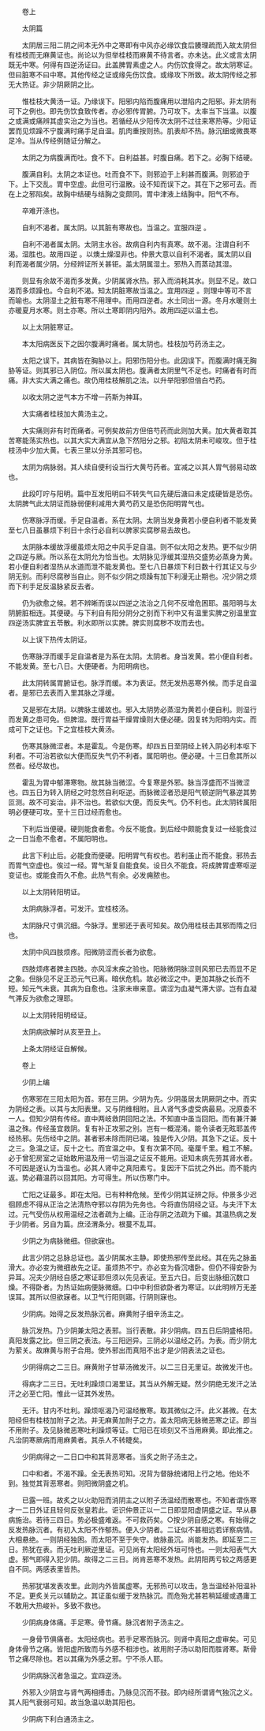 <!-- { "loadSidebar": true } -->

　　卷上

　　太阴篇

　　太阴居三阳二阴之间本无外中之寒即有中风亦必缘饮食后腠理疏而入故太阴但有桂枝而无麻黄证也。尚论以为但举桂枝而麻黄不待言者。亦未达。此义或言太阴既无中寒。何得有四逆汤证曰。此盖脾胃素虚之人。内伤饮食得之。故太阴寒证。但曰脏寒不曰中寒。其他传经之证或缘先伤饮食。或缘攻下所致。故太阴传经之邪无大热证。非少阴厥阴之比。

　　惟桂枝大黄汤一证。乃缘误下。阳邪内陷而腹痛用以泄陷内之阳邪。非太阴有可下之例也。即先伤饮食致传者。亦必邪传胃腑。乃可攻下。太率当下当温。以腹之或满或痛辨其虚实治之为当也。若循经从少阳传次太阴不过往来寒热等。少阳证罢而见烦躁不宁腹满时痛手足自温。肌肉重按则热。肌表却不热。脉沉细或微畏寒足冷。当从传经例随证分解之。

　　太阴之为病腹满而吐。食不下。自利益甚。时腹自痛。若下之。必胸下结硬。

　　腹满自利。太阴之本证也。吐而食不下。则邪迫于上利甚而腹满。则邪迫于下。上下交乱。胃中空虚。此但可行温散。设不知而误下之。其在下之邪可去。而在上之邪陷矣。故胸中结硬与结胸之变颇同。胃中津液上结胸中。阳气不布。

　　卒难开涤也。

　　自利不渴者。属太阴。以其脏有寒故也。当温之。宜服四逆 。

　　自利不渴者属太阴。太阴主水谷。故病自利内有真寒。故不渴。注谓自利不渴。湿胜也。故用四逆 。以燠土燥湿非也。仲景大意以自利不渴者。属太阴以自利而渴者属少阴。分经辨证所关甚钜。盖太阴属湿土。邪热入而蒸动其湿。

　　则显有余故不渴而多发黄。少阴属肾水热。邪入而消耗其水。则显不足。故口渴而多烦躁也。今自利不渴。知太阴脏寒故当温之。宜用四逆 。则理中等可不言而喻也。太阴湿土之脏有寒不用理中。而用四逆者。水土同出一源。冬月水暖则土亦暖夏月水寒。则土亦寒。所以土寒即阴内阳外。故用四逆以温土也。

　　以上太阴脏寒证。

　　本太阳病医反下之因尔腹满时痛者。属太阴也。桂枝加芍药汤主之。

　　太阳之误下。其病皆在胸胁以上。阳邪伤阳分也。此因误下。而腹满时痛无胸胁等证。则其邪已入阴位。所以属太阴也。腹满者太阴里气不足也。时痛者有时而痛。非大实大满之痛也。故仍用桂枝解肌之法。以升举阳邪但倍白芍药。

　　以收太阴之逆气本方不增一药斯为神耳。

　　大实痛者桂枝加大黄汤主之。

　　大实痛则非有时而痛者。可例矣故前方但倍芍药而此则加大黄。加大黄者取其苦寒能荡实热也。以其大实大满宜从急下然阳分之邪。初陷太阴未可峻攻。但于桂枝汤中少加大黄。七表三里以分杀其邪可也。

　　太阴为病脉弱。其人续自便利设当行大黄芍药者。宜减之以其人胃气弱易动故也。

　　此段叮咛与阳明。篇中互发阳明曰不转失气曰先硬后溏曰未定成硬皆是恐伤。太阴脾气此太阴证而脉弱便利减用大黄芍药又是恐伤阳明胃气也。

　　伤寒脉浮而缓。手足自温者。系在太阴。太阴当发身黄若小便自利者不能发黄至七八日虽暴烦下利日十余行必自利以脾家实腐秽易去故也。

　　太阴脉本缓故浮缓虽烦太阳之中风手足自温。则不似太阳之发热。更不似少阴之四逆与厥。所以系在太阴允为恰当也。太阴脉见浮缓其湿热交盛势必蒸身为黄。若小便自利者湿热从水道而泄不能发黄也。至七八日暴烦下利日数十行其证又与少阴无别。而利尽腐秽当自止。则不似少阴之烦躁有加下利漫无止期也。况少阴之烦而下利手足反温脉紧反去者。

　　仍为欲愈之候。若不辨晰而误以四逆之法治之几何不反增危困耶。虽阳明与太阴腑脏相连。其便硬。与下利自有阳分阴分之别而下利中又有温里实脾之别温里宜四逆汤实脾宜五苓散。利水即所以实脾。脾实则腐秽不攻而去也。

　　以上误下热传太阴证。

　　伤寒脉浮而缓手足自温者是为系在太阴。太阴者。身当发黄。若小便自利者。不能发黄。至七八日。大便硬者。为阳明病也。

　　此太阴转属胃腑证也。脉浮而缓。本为表证。然无发热恶寒外候。而手足自温者。是邪已去表而入里其脉之浮缓。

　　又是邪在太阴。以脾脉主缓故也。邪入太阴势必蒸湿为黄若小便自利。则湿行而发黄之患可免。但脾湿。既行胃益干燥胃燥则大便必硬。因复转为阳明内实。而成可下之证也。下之宜桂枝大黄汤。

　　伤寒其脉微涩者。本是霍乱。今是伤寒。却四五日至阴经上转入阴必利本呕下利者。不可治若欲似大便而反失气仍不利者。属阳明也。便必硬。十三日愈其所以然者。经尽故也。

　　霍乱为胃中郁滞寒物。故其脉当微涩。今复寒是外邪。脉当浮盛而不当微涩也。四五日为转入阴经之时忽然自利呕逆。而脉微涩者恐是阳气顿逆阴气暴逆其势叵测。故不可妄治。非不治也。若欲似大便。而反失气。仍不利也。此太阴转属阳明必便硬可攻。至十三日过经而愈也。

　　下利后当便硬。硬则能食者愈。今反不能食。到后经中颇能食复过一经能食过之一日当愈不愈者。不属阳明也。

　　此言下利止后。必能食而便硬。阳明胃气有权也。若利虽止而不能食。邪热去而胃气空虚也。俟过一经。胃气渐复自能食矣。设日久不能食。将成脾胃虚寒呕逆变证也。或能食而久不愈。此热气有余。必发痈脓也。

　　以上太阴转阳明证。

　　太阴病脉浮者。可发汗。宜桂枝汤。

　　太阴脉尺寸俱沉细。今脉浮。里邪还于表可知矣。故仍用桂枝击其邪而隋之归也。

　　太阴中风四肢烦疼。阳微阴涩而长者为欲愈。

　　四肢烦疼者脾主四肢。亦风淫末疾之验也。阳脉微阴脉涩则风邪已去而显不足之象。但脉见不足正恐元气已离。暗伏危机。故必微涩之中。更加其脉之长而不短。知元气未衰。其病为自愈也。注家未审来意。谓涩为血凝气滞大谬。岂有血凝气滞反为欲愈之理耶。

　　以上太阴转阳明经证。

　　太阴病欲解时从亥至丑上。

　　上条太阴经证自解候。

　　卷上

　　少阴上编

　　伤寒邪在三阳太阳为首。邪在三阴。少阴为先。少阴虽居太阴厥阴之中。而实为阴经之表。以其与太阳表里。又与阴维相附。且人肾气多虚受病最易。况原委不一人。但知少阴有传经。直中两岐救阴回阳之法。不知直中虽当回阳。而有兼汗兼温之殊。传经虽宜救阴。复有补正攻邪之别。岂有一概混淆。能令读者无眩耶盖传经热邪。先伤经中之阴。甚者邪未除而阴已竭。独是传入少阴。其急下之证。反十之三。急温之证。反十之七。而宜温之中。复有次第不同。毫厘千里。粗工不解。必于曾犯房室之证始敢用温及用一切当温之证反不能用。讵知未病先劳其肾水者。不可因是遂认为当温也。必其人肾中之真阳素亏。复因汗下后扰之外出。而不能内返。势必藉温药以回其阳。方可得生。所以伤寒门中。

　　亡阳之证最多。即在太阳。已有种种危候。至传少阴其证辨之际。仲景多少迟徊顾虑不得从正治之法清热夺邪以存阴为先务也。今将直伤阴经之证。与夫汗下太过。元气受伤从权用温经之法者疏为上编。正治存阴之法疏为下编。其温热病之发于少阴者。另自为篇。庶泾渭条分。根蔓不乱耳。

　　少阴之为病脉微细。但欲寐也。

　　此言少阴之总脉总证也。盖少阴属水主静。即使热邪传至此经。其在先之脉虽滑大。亦必变为微细故先之证。虽烦热不宁。亦必变为昏沉嗜卧。但仍不得安卧为异耳。况夫少阴经自感之寒证耶但须以先见表证。至五六日。后变出脉细沉数口燥。不得卧者。为热证始病便脉微细。口中中利但欲卧者为寒证。以此明辨万无差误耳。其所以但欲寐者。以卫气行阳则寤。行阴则寐也。

　　少阴病。始得之反发热脉沉者。麻黄附子细辛汤主之。

　　脉沉发热。乃少阴兼太阳之表邪。当行表散。非少阴病。四五日后阴盛格阳。真阳发露之比。但三阴之表法。与三阳迥异。三阴必以温经之药。为表。而少阴尢为萦关。故麻黄与附子合用。使外邪出而真阳不出才是少阴表法之证也。

　　少阴得病之二三日。麻黄附子甘草汤微发汗。以二三日无里证。故微发汗也。

　　得病才二三日。无吐利躁烦口渴里证。其当从外解无疑。然少阴绝无发汗之法汗之必至亡阳。惟此一证其外发热。

　　无汗。甘内不吐利。躁烦呕渴乃可温经散寒。取其微似之汗。此义甚微。在太阳经但有桂枝加附子之法。并无麻黄加附子之方。盖太阳病无脉微恶寒之证。即当不用附子。及见脉微恶寒吐利躁烦等证。亡阳已在顷刻又不当用麻黄。即此推之。凡治阴寒厥病而用麻黄者。其杀人不转睫矣。

　　少阴病得之一二日口中和其背恶寒者。当炙之附子汤主之。

　　口中和者。不渴不躁。全无表热可知。况背为督脉统诸阳上行之地。他处不到。独觉其背恶寒者。则阳微阴盛之机。

　　已露一班。故炙之以火助阳而消阴主之以附子汤温经而散寒也。不知者谓伤寒才一二日外证且轻何反张皇若此。讵识仲景正以一二日即显阳虚阴盛之证。早从暴病施治。若待三四日。势必极盛难返。不可救药矣。○按少阴自感之寒。有始得之反发热脉沉者。有初入太阳不作郁热。便入少阴者。二证似不甚相远若详察病情。大相悬绝。一则阴经独困。而太阳不至于失守。故脉虽沉。尚能发热。即延至二三日。热犹在表。而无吐利厥逆里证。可见尚有太阳经外垣可恃也。一则太阳表气大虚。邪气即得入犯少阴。故得之二三日。尚肯恶寒不发热。此阴阳两亏较之两感更自不同。两感表里皆热。

　　热邪犹堪发表攻里。此则内外皆属虚寒。无邪热可以攻击。急当温经补阳温补不足。更炙关元以辅助之。其证虽似缓于发热脉沉。而危殆尤甚若稍延缓或遇庸工不敢用大热峻补。多致不救也。

　　少阴病身体痛。手足寒。骨节痛。脉沉者附子汤主之。

　　一身骨节俱痛者。太阳经病也。若手足寒而脉沉。则肾中真阳之虚审矣。可见身体骨节之痛。皆阳虚所致而与外感不相涉也。故用附子汤以助阳而胜肾寒。斯骨节之痛尽除也。若以其痛为外感之邪。宁不杀人耶。

　　少阴病脉沉者急温之。宜四逆汤。

　　外邪入少阴宜与肾气两相搏击。乃脉见沉而不鼓。即内经所谓肾气独沉之义。其人阳气衰弱可知。故当急温以助其阳也。

　　少阴病下利白通汤主之。

